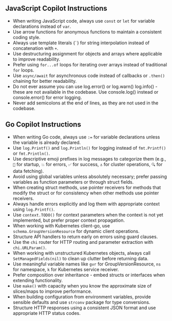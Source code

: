 ## JavaScript Copilot Instructions

- When writing JavaScript code, always use `const` or `let` for variable declarations instead of `var`.
- Use arrow functions for anonymous functions to maintain a consistent coding style.
- Always use template literals (`` ` ``) for string interpolation instead of concatenation with `+`.
- Use destructuring assignment for objects and arrays where applicable to improve readability.
- Prefer using `for...of` loops for iterating over arrays instead of traditional `for` loops.
- Use `async/await` for asynchronous code instead of callbacks or `.then()` chaining for better readability.
- Do not ever assume you can use log.error() or log.warn() log.info() - these are not available in the codebase. Use console.log() instead or console.error() for error logging.
- Never add semicolons at the end of lines, as they are not used in the codebase.

## Go Copilot Instructions

- When writing Go code, always use `:=` for variable declarations unless the variable is already declared.
- Use `log.Printf()` and `log.Println()` for logging instead of `fmt.Printf()` or `fmt.Println()`.
- Use descriptive emoji prefixes in log messages to categorize them (e.g., `🚀` for startup, `💥` for errors, `✅` for success, `⚓` for cluster operations, `🔍` for data fetching).
- Avoid using global variables unless absolutely necessary; prefer passing variables as function parameters or through struct fields.
- When creating struct methods, use pointer receivers for methods that modify the struct or for consistency when other methods use pointer receivers.
- Always handle errors explicitly and log them with appropriate context using `log.Printf()`.
- Use `context.TODO()` for context parameters when the context is not yet implemented, but prefer proper context propagation.
- When working with Kubernetes client-go, use `schema.GroupVersionResource` for dynamic client operations.
- Structure API handlers to return early on errors using guard clauses.
- Use the `chi` router for HTTP routing and parameter extraction with `chi.URLParam()`.
- When working with unstructured Kubernetes objects, always call `SetManagedFields(nil)` to clean up clutter before returning data.
- Use meaningful variable names like `gvr` for GroupVersionResource, `ns` for namespace, `k` for Kubernetes service receiver.
- Prefer composition over inheritance - embed structs or interfaces when extending functionality.
- Use `make()` with capacity when you know the approximate size of slices/maps to improve performance.
- When building configuration from environment variables, provide sensible defaults and use `strconv` package for type conversions.
- Structure HTTP responses using a consistent JSON format and use appropriate HTTP status codes.
